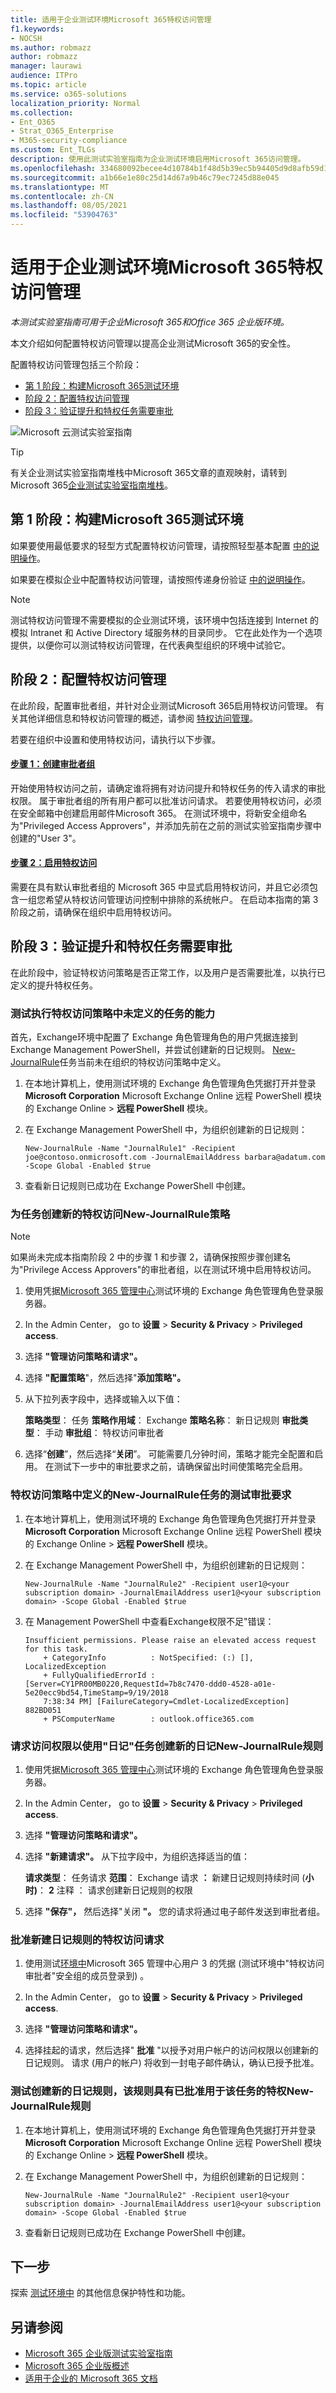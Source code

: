 ```yaml
---
title: 适用于企业测试环境Microsoft 365特权访问管理
f1.keywords:
- NOCSH
ms.author: robmazz
author: robmazz
manager: laurawi
audience: ITPro
ms.topic: article
ms.service: o365-solutions
localization_priority: Normal
ms.collection:
- Ent_O365
- Strat_O365_Enterprise
- M365-security-compliance
ms.custom: Ent_TLGs
description: 使用此测试实验室指南为企业测试环境启用Microsoft 365访问管理。
ms.openlocfilehash: 334680092becee4d10784b1f48d5b39ec5b94405d9d8afb59d1e2060c218a017
ms.sourcegitcommit: a1b66e1e80c25d14d67a9b46c79ec7245d88e045
ms.translationtype: MT
ms.contentlocale: zh-CN
ms.lasthandoff: 08/05/2021
ms.locfileid: "53904763"
---
```

# <a name="privileged-access-management-for-your-microsoft-365-for-enterprise-test-environment"></a>适用于企业测试环境Microsoft 365特权访问管理

*本测试实验室指南可用于企业Microsoft 365和Office 365 企业版环境。*

本文介绍如何配置特权访问管理以提高企业测试Microsoft 365的安全性。

配置特权访问管理包括三个阶段：

- [第 1 阶段：构建Microsoft 365测试环境](#phase-1-build-out-your-microsoft-365-for-enterprise-test-environment)
- [阶段 2：配置特权访问管理](#phase-2-configure-privileged-access-management)
- [阶段 3：验证提升和特权任务需要审批](#phase-3-verify-that-approval-is-required-for-elevated-and-privileged-tasks)

![Microsoft 云测试实验室指南](../media/m365-enterprise-test-lab-guides/cloud-tlg-icon.png)

> [!TIP]
> 有关企业测试实验室指南堆栈中Microsoft 365文章的直观映射，请转到 Microsoft 365[企业测试实验室指南堆栈](../downloads/Microsoft365EnterpriseTLGStack.pdf)。
  
## <a name="phase-1-build-out-your-microsoft-365-for-enterprise-test-environment"></a>第 1 阶段：构建Microsoft 365测试环境

如果要使用最低要求的轻型方式配置特权访问管理，请按照轻型基本配置 [中的说明操作](lightweight-base-configuration-microsoft-365-enterprise.md)。
  
如果要在模拟企业中配置特权访问管理，请按照传递身份验证 [中的说明操作](pass-through-auth-m365-ent-test-environment.md)。
  
>[!NOTE]
>测试特权访问管理不需要模拟的企业测试环境，该环境中包括连接到 Internet 的模拟 Intranet 和 Active Directory 域服务林的目录同步。 它在此处作为一个选项提供，以便你可以测试特权访问管理，在代表典型组织的环境中试验它。

## <a name="phase-2-configure-privileged-access-management"></a>阶段 2：配置特权访问管理

在此阶段，配置审批者组，并针对企业测试Microsoft 365启用特权访问管理。 有关其他详细信息和特权访问管理的概述，请参阅 [特权访问管理](../compliance/privileged-access-management-overview.md)。

若要在组织中设置和使用特权访问，请执行以下步骤。

#### <a name="step-1-create-an-approvers-group"></a>[步骤 1：创建审批者组](../compliance/privileged-access-management-configuration.md#step-1-create-an-approvers-group)

开始使用特权访问之前，请确定谁将拥有对访问提升和特权任务的传入请求的审批权限。 属于审批者组的所有用户都可以批准访问请求。 若要使用特权访问，必须在安全邮箱中创建启用邮件Microsoft 365。 在测试环境中，将新安全组命名为"Privileged Access Approvers"，并添加先前在之前的测试实验室指南步骤中创建的"User 3"。

#### <a name="step-2-enable-privileged-access"></a>[步骤 2：启用特权访问](../compliance/privileged-access-management-configuration.md#step-2-enable-privileged-access)

需要在具有默认审批者组的 Microsoft 365 中显式启用特权访问，并且它必须包含一组您希望从特权访问管理访问控制中排除的系统帐户。 在启动本指南的第 3 阶段之前，请确保在组织中启用特权访问。

## <a name="phase-3-verify-that-approval-is-required-for-elevated-and-privileged-tasks"></a>阶段 3：验证提升和特权任务需要审批

在此阶段中，验证特权访问策略是否正常工作，以及用户是否需要批准，以执行已定义的提升特权任务。

### <a name="test-the-ability-to-execute-a-task-not-defined-in-a-privileged-access-policy"></a>测试执行特权访问策略中未定义的任务的能力

首先，Exchange环境中配置了 Exchange 角色管理角色的用户凭据连接到 Exchange Management PowerShell，并尝试创建新的日记规则。 [New-JournalRule](/powershell/module/exchange/new-journalrule)任务当前未在组织的特权访问策略中定义。

1. 在本地计算机上，使用测试环境的 Exchange 角色管理角色凭据打开并登录 **Microsoft Corporation** Microsoft Exchange Online 远程 PowerShell 模块的 Exchange Online  >  **远程 PowerShell** 模块。
2. 在 Exchange Management PowerShell 中，为组织创建新的日记规则：

   ```ExchangeManagementPowerShell
   New-JournalRule -Name "JournalRule1" -Recipient joe@contoso.onmicrosoft.com -JournalEmailAddress barbara@adatum.com -Scope Global -Enabled $true
   ```

3. 查看新日记规则已成功在 Exchange PowerShell 中创建。

### <a name="create-a-new-privileged-access-policy-for-the-new-journalrule-task"></a>为任务创建新的特权访问New-JournalRule策略

>[!NOTE]
>如果尚未完成本指南阶段 2 中的步骤 1 和步骤 2，请确保按照步骤创建名为"Privilege Access Approvers"的审批者组，以在测试环境中启用特权访问。

1. 使用凭据[Microsoft 365 管理中心](https://admin.microsoft.com)测试环境的 Exchange 角色管理角色登录服务器。
2. In the Admin Center， go to **设置**  >  **Security & Privacy**  >  **Privileged access**.
3. 选择 **"管理访问策略和请求"。**
4. 选择 **"配置策略**"，然后选择"**添加策略"。**
5. 从下拉列表字段中，选择或输入以下值：

    **策略类型**： 任务 **策略作用域**： Exchange **策略名称**： 新日记规则 **审批类型**： 手动 **审批组**： 特权访问审批者  

6. 选择“**创建**”，然后选择“**关闭**”。 可能需要几分钟时间，策略才能完全配置和启用。 在测试下一步中的审批要求之前，请确保留出时间使策略完全启用。

### <a name="test-approval-requirement-for-the-new-journalrule-task-defined-in-a-privileged-access-policy"></a>特权访问策略中定义的New-JournalRule任务的测试审批要求

1. 在本地计算机上，使用测试环境的 Exchange 角色管理角色凭据打开并登录 **Microsoft Corporation** Microsoft Exchange Online 远程 PowerShell 模块的 Exchange Online  >  **远程 PowerShell** 模块。

2. 在 Exchange Management PowerShell 中，为组织创建新的日记规则：

   ```ExchangeManagementPowerShell
   New-JournalRule -Name "JournalRule2" -Recipient user1@<your subscription domain> -JournalEmailAddress user1@<your subscription domain> -Scope Global -Enabled $true
   ```

3. 在 Management PowerShell 中查看Exchange权限不足"错误：

   ```ExchangeManagementPowerShell
   Insufficient permissions. Please raise an elevated access request for this task.
       + CategoryInfo          : NotSpecified: (:) [], LocalizedException
       + FullyQualifiedErrorId : [Server=CY1PR00MB0220,RequestId=7b8c7470-ddd0-4528-a01e-5e20ecc9bd54,TimeStamp=9/19/2018
       7:38:34 PM] [FailureCategory=Cmdlet-LocalizedException] 882BD051
       + PSComputerName        : outlook.office365.com
   ```

### <a name="request-access-to-create-a-new-journal-rule-using-the-new-journalrule-task"></a>请求访问权限以使用"日记"任务创建新的日记New-JournalRule规则

1. 使用凭据[Microsoft 365 管理中心](https://admin.microsoft.com)测试环境的 Exchange 角色管理角色登录服务器。

2. In the Admin Center， go to **设置**  >  **Security & Privacy**  >  **Privileged access**.

3. 选择 **"管理访问策略和请求"。**

4. 选择 **"新建请求"。** 从下拉字段中，为组织选择适当的值：

    **请求类型**： 任务请求 **范围**： Exchange 请求 **：** 新建日记规则持续时间 (**小时)**： **2** 注释 ： 请求创建新日记规则的权限  

5. 选择 **"保存"，** 然后选择"关闭 **"。** 您的请求将通过电子邮件发送到审批者组。

### <a name="approve-privileged-access-request-for-the-creation-of-a-new-journal-rule"></a>批准新建日记规则的特权访问请求

1. 使用测试[环境中](https://admin.microsoft.com)Microsoft 365 管理中心用户 3 的凭据 (测试环境中"特权访问审批者"安全组的成员登录到) 。

2. In the Admin Center， go to **设置**  >  **Security & Privacy**  >  **Privileged access**.

3. 选择 **"管理访问策略和请求"。**

4. 选择挂起的请求，然后选择" **批准** "以授予对用户帐户的访问权限以创建新的日记规则。 请求 (用户的帐户) 将收到一封电子邮件确认，确认已授予批准。

### <a name="test-creating-a-new-journal-rule-with-privileged-access-approved-for-the-new-journalrule-task"></a>测试创建新的日记规则，该规则具有已批准用于该任务的特权New-JournalRule规则

1. 在本地计算机上，使用测试环境的 Exchange 角色管理角色凭据打开并登录 **Microsoft Corporation** Microsoft Exchange Online 远程 PowerShell 模块的 Exchange Online  >  **远程 PowerShell** 模块。

2. 在 Exchange Management PowerShell 中，为组织创建新的日记规则：

   ```ExchangeManagementPowerShell
   New-JournalRule -Name "JournalRule2" -Recipient user1@<your subscription domain> -JournalEmailAddress user1@<your subscription domain> -Scope Global -Enabled $true
   ```

3. 查看新日记规则已成功在 Exchange PowerShell 中创建。

## <a name="next-step"></a>下一步

探索 [测试环境中](m365-enterprise-test-lab-guides.md#information-protection) 的其他信息保护特性和功能。

## <a name="see-also"></a>另请参阅

- [Microsoft 365 企业版测试实验室指南](m365-enterprise-test-lab-guides.md)
- [Microsoft 365 企业版概述](microsoft-365-overview.md)
- [适用于企业的 Microsoft 365 文档](/microsoft-365-enterprise/)
